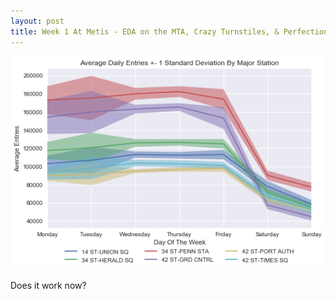 ```yaml
---
layout: post
title: Week 1 At Metis - EDA on the MTA, Crazy Turnstiles, & Perfectionism
---
```


![plot1](/images/Line_Volume.png)

Does it work now?
